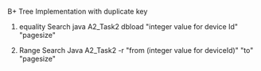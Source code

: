 B+ Tree Implementation with duplicate key

1. equality Search 
    java A2_Task2 dbload "integer value for device Id"  "pagesize"

2. Range Search
    Java A2_Task2 -r "from (integer value for deviceId)" "to" "pagesize"


